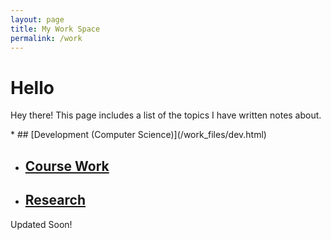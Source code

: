 ```yaml
---
layout: page
title: My Work Space
permalink: /work
---
```


# Hello
<p class="message">
  Hey there! This page includes a list of the topics I have written notes about.
</p>
* ## [Development (Computer Science)](/work_files/dev.html)

* ## [Course Work](/work_files/school.html)

* ## [Research](/work_files/research.html)


Updated Soon!